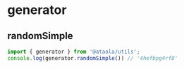 # generator

## randomSimple

```javascript
import { generator } from '@ataola/utils';
console.log(generator.randomSimple()) // '4hefbpg4rf8'
```